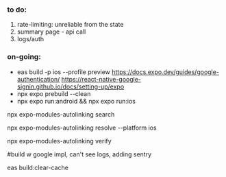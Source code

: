 ### to do:
1. rate-limiting: unreliable from the state 
2. summary page - api call 
3. logs/auth

### on-going:
- eas build -p ios --profile preview
https://docs.expo.dev/guides/google-authentication/
https://react-native-google-signin.github.io/docs/setting-up/expo
- npx expo prebuild --clean
- npx expo run:android && npx expo run:ios

npx expo-modules-autolinking search  

npx expo-modules-autolinking resolve --platform ios

npx expo-modules-autolinking verify 


#build w google impl, can't see logs, adding sentry

eas build:clear-cache



